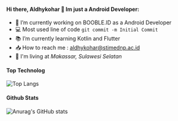#### Hi there, Aldhykohar 👋 Im just a Android Developer:

- 👷 I’m currently working on BOOBLE.ID as a Android Developer
- 💻 Most used line of code `git commit -m Initial Commit`
- 📚 I’m currently learning Kotlin and Flutter
- 📥 How to reach me : aldhykohar@stimednp.ac.id
- 🚩 I'm living at _Makassar, Sulawesi Selatan_


#### Top Technolog

![Top Langs](https://github-readme-stats.vercel.app/api/top-langs/?username=aldhykohar&layout=compact&theme=gotham)


#### Github Stats

![Anurag's GitHub stats](https://github-readme-stats.vercel.app/api?username=aldhykohar&hide=contribs,prs&show_icons=true&theme=gotham)
